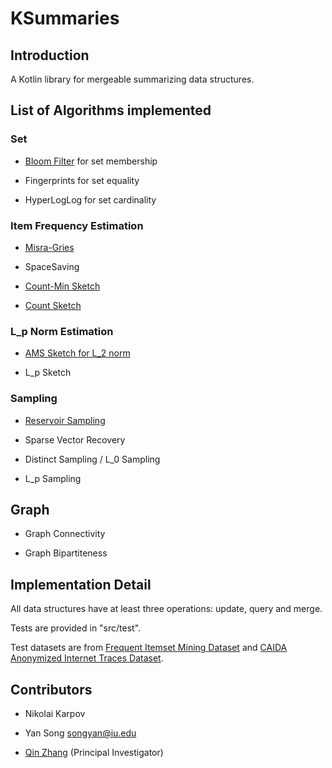 # KSummaries

## Introduction

A Kotlin library for mergeable summarizing data structures.

## List of Algorithms implemented

### Set

- [Bloom Filter](https://en.wikipedia.org/wiki/Bloom_filter) for set membership

- Fingerprints for set equality

- HyperLogLog for set cardinality

### Item Frequency Estimation

- [Misra-Gries](https://people.csail.mit.edu/rrw/6.045-2019/encalgs-mg.pdf)

- SpaceSaving

- [Count-Min Sketch](https://en.wikipedia.org/wiki/Count–min_sketch)

- [Count Sketch](https://courses.cs.washington.edu/courses/cse522/14sp/lectures/lect05.pdf)

### L_p Norm Estimation

- [AMS Sketch for L_2 norm](http://dimacs.rutgers.edu/~graham/pubs/papers/encalgs-ams.pdf)

- L_p Sketch 

### Sampling

- [Reservoir Sampling](https://en.wikipedia.org/wiki/Reservoir_sampling)

- Sparse Vector Recovery

- Distinct Sampling / L_0 Sampling

- L_p Sampling

## Graph 

- Graph Connectivity

- Graph Bipartiteness

## Implementation Detail

All data structures have at least three operations: update, query and merge.

Tests are provided in "src/test".

Test datasets are from 
[Frequent Itemset Mining Dataset](http://fimi.uantwerpen.be/data/) 
and [CAIDA Anonymized Internet Traces Dataset](https://www.caida.org/data/passive/passive_dataset.xml).

## Contributors

- Nikolai Karpov

- Yan Song <songyan@iu.edu>

- [Qin Zhang](http://homes.sice.indiana.edu/qzhangcs/) (Principal Investigator)
